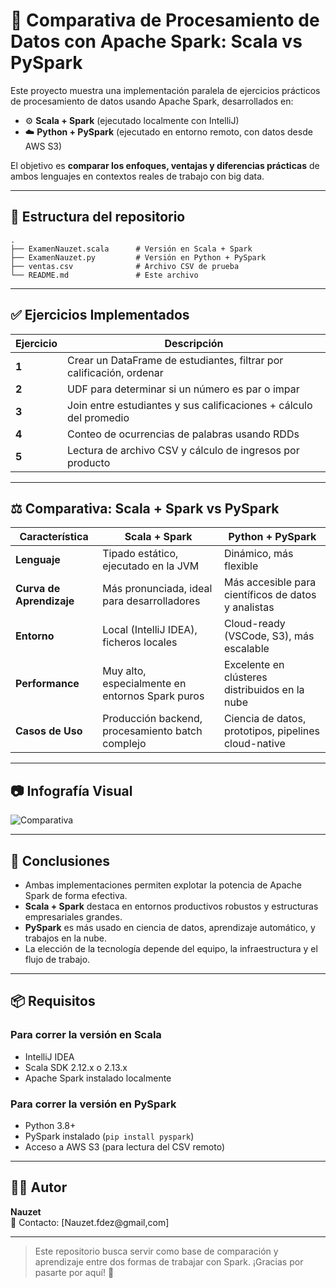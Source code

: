 # 🧠 Comparativa de Procesamiento de Datos con Apache Spark: Scala vs PySpark

Este proyecto muestra una implementación paralela de ejercicios prácticos de procesamiento de datos usando Apache Spark, desarrollados en:

- ⚙️ **Scala + Spark** (ejecutado localmente con IntelliJ)
- ☁️ **Python + PySpark** (ejecutado en entorno remoto, con datos desde AWS S3)

El objetivo es **comparar los enfoques, ventajas y diferencias prácticas** de ambos lenguajes en contextos reales de trabajo con big data.

---

## 📁 Estructura del repositorio

```
.
├── ExamenNauzet.scala      # Versión en Scala + Spark
├── ExamenNauzet.py         # Versión en Python + PySpark
├── ventas.csv              # Archivo CSV de prueba
└── README.md               # Este archivo
```

---

## ✅ Ejercicios Implementados

| Ejercicio | Descripción                                                                 |
|----------|-----------------------------------------------------------------------------|
| **1**     | Crear un DataFrame de estudiantes, filtrar por calificación, ordenar       |
| **2**     | UDF para determinar si un número es par o impar                            |
| **3**     | Join entre estudiantes y sus calificaciones + cálculo del promedio         |
| **4**     | Conteo de ocurrencias de palabras usando RDDs                              |
| **5**     | Lectura de archivo CSV y cálculo de ingresos por producto                  |

---

## ⚖️ Comparativa: Scala + Spark vs PySpark

| Característica            | Scala + Spark                                       | Python + PySpark                                       |
|--------------------------|----------------------------------------------------|--------------------------------------------------------|
| **Lenguaje**             | Tipado estático, ejecutado en la JVM               | Dinámico, más flexible                                 |
| **Curva de Aprendizaje** | Más pronunciada, ideal para desarrolladores        | Más accesible para científicos de datos y analistas    |
| **Entorno**              | Local (IntelliJ IDEA), ficheros locales            | Cloud-ready (VSCode, S3), más escalable                |
| **Performance**          | Muy alto, especialmente en entornos Spark puros    | Excelente en clústeres distribuidos en la nube         |
| **Casos de Uso**         | Producción backend, procesamiento batch complejo   | Ciencia de datos, prototipos, pipelines cloud-native   |

---

## 📷 Infografía Visual

![Comparativa](./A_comparison_chart_infographic_titled_"Scala_+_Spa.png")

---

## 📌 Conclusiones

- Ambas implementaciones permiten explotar la potencia de Apache Spark de forma efectiva.
- **Scala + Spark** destaca en entornos productivos robustos y estructuras empresariales grandes.
- **PySpark** es más usado en ciencia de datos, aprendizaje automático, y trabajos en la nube.
- La elección de la tecnología depende del equipo, la infraestructura y el flujo de trabajo.

---

## 📦 Requisitos

### Para correr la versión en Scala
- IntelliJ IDEA
- Scala SDK 2.12.x o 2.13.x
- Apache Spark instalado localmente


### Para correr la versión en PySpark
- Python 3.8+
- PySpark instalado (`pip install pyspark`)
- Acceso a AWS S3 (para lectura del CSV remoto)

---

## 🧑‍💻 Autor

**Nauzet**  
📧 Contacto: [Nauzet.fdez@gmail,com]

---

> Este repositorio busca servir como base de comparación y aprendizaje entre dos formas de trabajar con Spark. ¡Gracias por pasarte por aquí! 🚀
